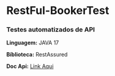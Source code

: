 # RestFul-BookerTest

### Testes automatizados de API

__Linguagem:__ JAVA 17

__Bíblioteca:__ RestAssured

__Doc Api:__ [Link Aqui](https://restful-booker.herokuapp.com/apidoc/index.html#api-Auth-CreateToken)
